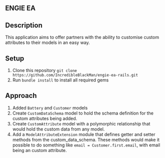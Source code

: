 ## ENGIE EA

## Description

This application aims to offer partners with the ability to customise custom attributes to their models in an easy way.

## Setup

1. Clone this repository `git clone https://github.com/IncredibleBlackMan/engie-ea-rails.git`
2. Run `bundle install` to install all required gems

## Approach
1. Added `Battery` and `Customer` models
2. Create `CustomDataSchema` model to hold the schema definition for the custom attributes being added.
3. Create `CustomAttribute` model with a polymorphic relationship that would hold the custom data from any model.
4. Add a `ModelAttributeExtension` module that defines getter and setter methods from the custom_data_schema. These methods would make it possible to do something like `email = Customer.first.email`, with email being an custom attribute.
